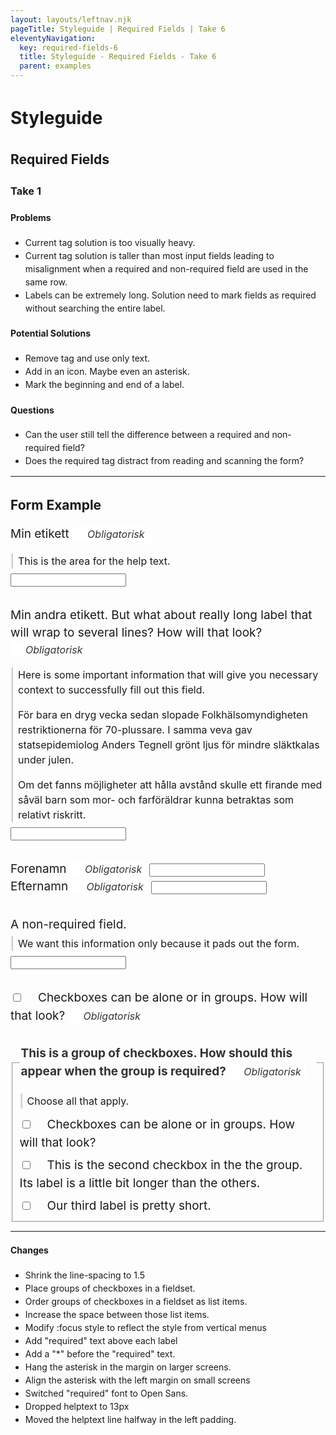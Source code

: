 ```yaml
---
layout: layouts/leftnav.njk
pageTitle: Styleguide | Required Fields | Take 6
eleventyNavigation:
  key: required-fields-6
  title: Styleguide - Required Fields - Take 6
  parent: examples
---
```


<style>
/* + Resets */
body,
label,
ul,
ol,
li,
p {
  line-height: 1.5;
}

[type=text] {
  margin-bottom: 0;
}

[type="checkbox"] + label, [type="radio"] + label {
  margin-right: 0;
}
/* - Resets */

form > * + * {
  margin-top: 2rem;
}

label {
  font-size: 16px;
}

@media screen and ( min-width: 640px ) {
  label {
    font-size: 19px;
  }
}

.required {
  background-color: #fff;
  border-radius: 2px;
  color: #333;
  align-items: center;
  display: inline-flex;
  flex-wrap: wrap;
  /* font-family: monospace; */
  font-weight: normal;
  font-style: italic;
  font-size: 11px;
  position: relative;
  left: 0.5rem;
  /* width: calc(100% - 1.0rem); */
  /* margin-left: 0.8rem; */
  padding: 0 .5rem 0 1.5rem;
  text-indent: 0;
}

@media screen and (min-width: 640px ) {
  .required {
    font-size: 16px;
    left: 0;
  }
}

.required:before {
  position: absolute;
  content: url('data:image/svg+xml; utf-8, <svg xmlns="http://www.w3.org/2000/svg" viewBox="0 0 512 512"><path fill="currentColor" d="M478.21 334.093L336 256l142.21-78.093c11.795-6.477 15.961-21.384 9.232-33.037l-19.48-33.741c-6.728-11.653-21.72-15.499-33.227-8.523L296 186.718l3.475-162.204C299.763 11.061 288.937 0 275.48 0h-38.96c-13.456 0-24.283 11.061-23.994 24.514L216 186.718 77.265 102.607c-11.506-6.976-26.499-3.13-33.227 8.523l-19.48 33.741c-6.728 11.653-2.562 26.56 9.233 33.037L176 256 33.79 334.093c-11.795 6.477-15.961 21.384-9.232 33.037l19.48 33.741c6.728 11.653 21.721 15.499 33.227 8.523L216 325.282l-3.475 162.204C212.237 500.939 223.064 512 236.52 512h38.961c13.456 0 24.283-11.061 23.995-24.514L296 325.282l138.735 84.111c11.506 6.976 26.499 3.13 33.227-8.523l19.48-33.741c6.728-11.653 2.563-26.559-9.232-33.036z"></path></svg>');
  height: .6rem;
  width: .6rem;
  left: .6rem;
  display: flex;
}

[type="checkbox"] + label {
  padding-left: 1.5rem;
  text-indent: -1.5rem;
}

li > [type="checkbox" ] + label {
  font-weight: normal;
}

fieldset legend {
  color: #333;
  font-size: 16px;
  font-weight: bold;
  margin-bottom: 0;
}

@media screen and ( min-width: 640px ) {
  fieldset legend {
    font-size: 19px;
  }
}

fieldset legend ~ .helptext {
  margin: .5rem 0 .75rem;
}
fieldset li + li {
  margin-top: .5rem;
} 

fieldset ul {
  margin: 0;
  padding: 0;
  list-style-type: none;
}

.helptext {
  box-shadow: inset 2px 0 0 0 #f2f2f2, inset 4px 0 0 0 #ccc;
  font-size: 13px;
  margin: 4px 0 8px 0;
  padding: 0px 0 0px 12px;
}

@media screen and (min-width: 640px ) {
  .helptext {
    font-size: 16px;
  }
}

.helptext p:last-child {
  margin-bottom: 0;
}
</style>

# Styleguide
## Required Fields
### Take 1

#### Problems
- Current tag solution is too visually heavy.
- Current tag solution is taller than most input fields leading to misalignment when a required and non-required field are used in the same row.
- Labels can be extremely long. Solution need to mark fields as required without searching the entire label.

#### Potential Solutions
- Remove tag and use only text.
- Add in an icon. Maybe even an asterisk.
- Mark the beginning and end of a label.

#### Questions
- Can the user still tell the difference between a required and non-required field?
- Does the required tag distract from reading and scanning the form?

--- 

## Form Example

<form>
<div>
  <label for="input1">Min etikett <span class="required">Obligatorisk</span> </label>
  <div class="helptext">
    <p>This is the area for the help text.</p>
  </div>
  <input type="text" id="input1">
</div>

<!-- The aria-label is used to prevent screen readers from reading "star" in the :before psuedo-content. -->
<div>
  <label for="input2" aria-label="Obligatorisk fält. Min andra etikett">Min andra etikett. But what about really long label that will wrap to several lines? How will that look? <span class="required">Obligatorisk</span></label>
  <div class="helptext"><p>Here is some important information that will give you necessary context to successfully fill out this field.</p>
    <p>För bara en dryg vecka sedan slopade Folkhälsomyndigheten restriktionerna för 70-plussare. I samma veva gav statsepidemiolog Anders Tegnell grönt ljus för mindre släktkalas under julen.</p>
    <p>Om det fanns möjligheter att hålla avstånd skulle ett firande med såväl barn som mor- och farföräldrar kunna betraktas som relativt riskritt.</p>
  </div>
  <input type="text" id="input2" />
</div>

<div class="grid-x grid-margin-x small-up-2">
  <div class="cell">
    <label for="input3" aria-label="Obligatorisk fält. Min andra etikett">Forenamn <span class="required">Obligatorisk</span></label>
    <input type="text" id="input3" />
  </div>
  <div class="cell">
    <label for="input4" aria-label="Obligatorisk fält. Min andra etikett">Efternamn <span class="required">Obligatorisk</span></label>
    <input type="text" id="input4" />
  </div>
</div>

<div>
  <label for="input5" aria-label="not required field">A non-required field.</label>
  <p class="helptext">We want this information only because it pads out the form.</p>
  <input type="text" id="input5" />
</div>

<div>
  <input type="checkbox" id="checkbox1" /><label for="checkbox1"><span>Checkboxes can be alone or in groups. How will that look?</span> <span class="required">Obligatorisk</span></label>
</div>

<!-- The Legend will always be rendered first. So any element above it need to be outside of the Fieldset tag. That feels wrong. -->
<fieldset>
  <!-- Most browsers cannot implement a flexbox layout inside of a legend tag. The solution is to use a wrapper element inside the legend element -->
  <legend aria-label="Required Field. This is a group of checkboxes. How should this appear when the group is required?">
    <div>
      <span>This is a group of checkboxes. How should this appear when the group is required? </span>
      <span class="required">Obligatorisk</span>
    </div>    
  </legend>
  <div class="helptext">
    <p>Choose all that apply.</p>
  </div>
  <ul>
    <li><input type="checkbox" id="checkbox2" /><label for="checkbox2">Checkboxes can be alone or in groups. How will that look?</label></li>
    <li><input type="checkbox" id="checkbox3" /><label for="checkbox3">This is the second checkbox in the the group. Its label is a little bit longer than the others.</label></li>
    <li><input type="checkbox" id="checkbox4" /><label for="checkbox4">Our third label is pretty short.</label></li>
  </ul>
</fieldset>
</form>

---

#### Changes
- Shrink the line-spacing to 1.5
- Place groups of checkboxes in a fieldset.
- Order groups of checkboxes in a fieldset as list items.
- Increase the space between those list items.
- Modify :focus style to reflect the style from vertical menus
- Add "required" text above each label
- Add a "*" before the "required" text.
- Hang the asterisk in the margin on larger screens.
- Align the asterisk with the left margin on small screens
- Switched "required" font to Open Sans.
- Dropped helptext to 13px
- Moved the helptext line halfway in the left padding.

